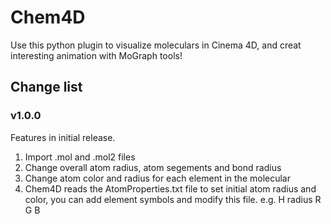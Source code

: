 # Chem4D
 Use this python plugin to visualize moleculars in Cinema 4D, and creat interesting animation with MoGraph tools!
## Change list
### v1.0.0
Features in initial release.<br>
1. Import .mol and .mol2 files
2. Change overall atom radius, atom segements and bond radius
3. Change atom color and radius for each element in the molecular
4. Chem4D reads the AtomProperties.txt file to set initial atom radius and color, you can add element symbols and modify this file. e.g. H radius R G B
